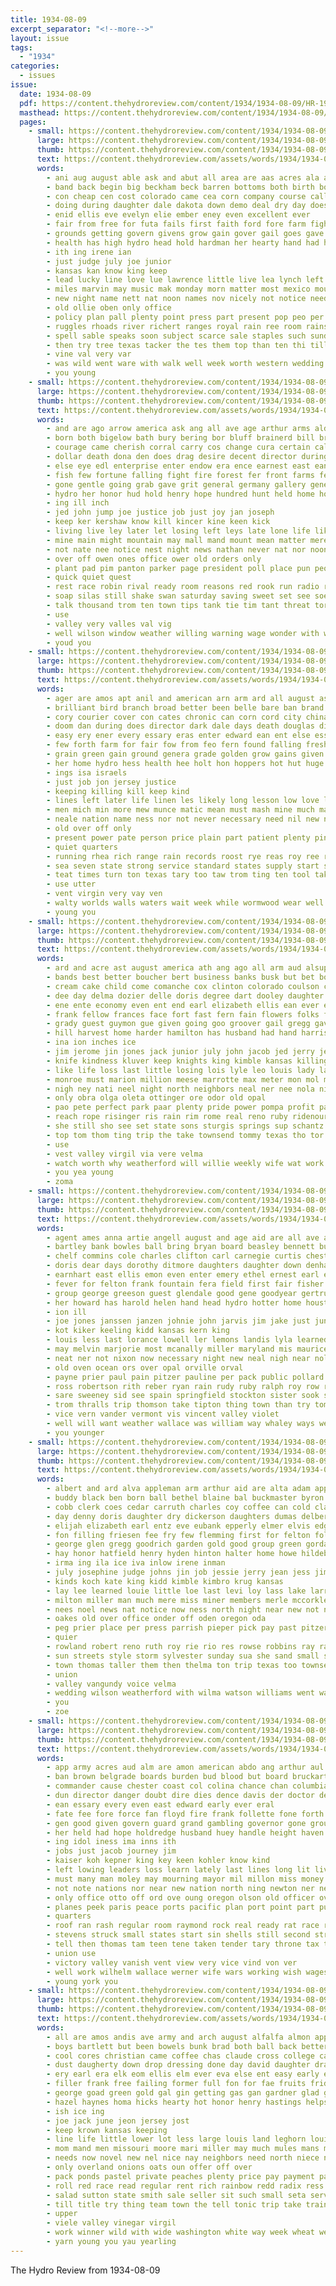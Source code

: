 ```yaml
---
title: 1934-08-09
excerpt_separator: "<!--more-->"
layout: issue
tags:
  - "1934"
categories:
  - issues
issue:
  date: 1934-08-09
  pdf: https://content.thehydroreview.com/content/1934/1934-08-09/HR-1934-08-09.pdf
  masthead: https://content.thehydroreview.com/content/1934/1934-08-09/masthead/HR-1934-08-09.jpg
  pages:
    - small: https://content.thehydroreview.com/content/1934/1934-08-09/small/HR-1934-08-09-01.jpg
      large: https://content.thehydroreview.com/content/1934/1934-08-09/large/HR-1934-08-09-01.jpg
      thumb: https://content.thehydroreview.com/content/1934/1934-08-09/thumbnails/HR-1934-08-09-01.jpg
      text: https://content.thehydroreview.com/assets/words/1934/1934-08-09/HR-1934-08-09-01.txt
      words:
        - ani aug august able ask and abut all area are aas acres ala ann ago ally agent
        - band back begin big beckham beck barren bottoms both birth bonus bennett break blaine business bee basket box but bolls brown bette bank born baby been best bridgeport ben bassler bands bureau
        - con cheap cen cost colorado came cea corn company course call card common city cay county come cossey caddo carnival cool cotton childs change crawford chamber class christian can comes charlie cattle church clown
        - doing during daughter dale dakota down demo deal dry day does death dinner doris desire dies dvorak dorothy
        - enid ellis eve evelyn elie ember eney even excellent ever
        - fair from free for futa fails first faith ford fore farm fight far folks frank flowers fall file found funt
        - grounds getting govern givens grow gain gover gail goes gave given governor good goats grover gat
        - health has high hydro head hold hardman her hearty hand had hinton held hope home half holding hing
        - ith ing irene ian
        - just judge july joe junior
        - kansas kan know king keep
        - lead lucky line love lue lawrence little live lea lynch left land last learned los loss lillian ling
        - miles marvin may music mak monday morn matter most mexico mound means miller major man march made mullins morning many montana might men members more muller moree much
        - new night name nett nat noon names nov nicely not notice needy noes news north nas nichol now
        - old ollie oben only office
        - policy plan pall plenty point press part present pop peo per points person parley pine pro purchase public pastor packard petri promise pure plain people pound pleas paper
        - ruggles rhoads river richert ranges royal rain ree room rains ray records rolls rowan rather
        - spell sable speaks soon subject scarce sale staples such sunday sons square sweeney shows states start stall seen stage second saturday searing sober sit state shown supply special south show share sane stock stretch sas severe short small side setting sermon she schoo school shall shaw
        - then try tree texas tacker the tes them top than ten thi till too taa tam thelma twa truly
        - vine val very var
        - was wild went ware with walk well week worth western wedding winter while web winkler waste wonder way woodward walt water wyatt working weather write weatherford want wash work will
        - you young
    - small: https://content.thehydroreview.com/content/1934/1934-08-09/small/HR-1934-08-09-02.jpg
      large: https://content.thehydroreview.com/content/1934/1934-08-09/large/HR-1934-08-09-02.jpg
      thumb: https://content.thehydroreview.com/content/1934/1934-08-09/thumbnails/HR-1934-08-09-02.jpg
      text: https://content.thehydroreview.com/assets/words/1934/1934-08-09/HR-1934-08-09-02.txt
      words:
        - and are ago arrow america ask ang all ave age arthur arms ald ala
        - born both bigelow bath bury bering bor bluff brainerd bill brother bateman bank bis bear business best boots buy bar black batties bere balance big battle box but bush back been bennett bay bears babson bunting bet
        - courage came cherish corral carry cos change cura certain callow center clock circle canal cee check close come companion city cant company con cael comment cause cash care cummings course can call
        - dollar death dona den does drag desire decent director during drown duty done dust der dence doing dolar down days denver dea day dam deed
        - else eye edl enterprise enter endow era ence earnest east ean ersing eden every even end ever
        - fish few fortune falling fight fire forest fer front farms fellow firm first free fever fong for fort friend face funny fought figures found flow forward fork fine from
        - gone gentle going grab gave grit general germany gallery gene glad gong gay gil good gage
        - hydro her honor hud hold henry hope hundred hunt held home hone hand hands horse hes harry hed hard human how hollow hall heres half hoy hens high heads horns head hood has hell him had heart house
        - ing ill inch
        - jed john jump joe justice job just joy jan joseph
        - keep ker kershaw know kill kincer kine keen kick
        - living live ley later let losing left leys late lone life like lose lack loud love legal loyal lake little lot les lowe london large ling lie look loan
        - mine main might mountain may mall mand mount mean matter mere man made most miss must malden more mass midway manner men marry mings mighty mexican many mort mans money mark much mood
        - not nate nee notice nest night news nathan never nat nor noon new needs now note north
        - over off owen ones office ower old orders only
        - plant pad pim panton parker page president poll place pun people private pay power plan para port peter per punch pil peace points plaza pro public point promise price pure part phe palla polley present poor peo pot paper
        - quick quiet quest
        - rest race robin rival ready room reasons red rook run radio records ryne rather rack reading register rot read rains ray
        - soap silas still shake swan saturday saving sweet set see soe safe shank she shock sake service sills self smoke selling silver sale shaw shirley savoy sour save seat start show sell soul station small sole season son sense scotland sun store shave sous surface sprinkle stand sunday sings stores states song stream six sat sea supply say switch shown soon secret shall settle state soll sliver
        - talk thousand trom ten town tips tank tie tim tant threat tor the tonic tell than trong trail tuning tote thi tin tase times then tease them tale tichenor turn trust take too tho takes top
        - use
        - valley very valles val vig
        - well wilson window weather willing warning wage wonder with why week wind was world want went will working west while work walt won wee water win ways winning whistle way war warn
        - youd you
    - small: https://content.thehydroreview.com/content/1934/1934-08-09/small/HR-1934-08-09-03.jpg
      large: https://content.thehydroreview.com/content/1934/1934-08-09/large/HR-1934-08-09-03.jpg
      thumb: https://content.thehydroreview.com/content/1934/1934-08-09/thumbnails/HR-1934-08-09-03.jpg
      text: https://content.thehydroreview.com/assets/words/1934/1934-08-09/HR-1934-08-09-03.txt
      words:
        - ager are amos apt anil and american arn arm ard all august ask aro
        - brilliant bird branch broad better been belle bare ban brand bie bureau but board buy books ben bright both best
        - cory courier cover con cates chronic can corn cord city china care charm cords cottage cal cease ches car cost call cream clifton
        - doom dan during does director dark dale days death douglas divine dody day demand danger dull dearstyne dent
        - easy ery ener every essary eras enter edward ean ent else ess ely egg even
        - few forth farm for fair fow from feo fern found falling fresh field free firestone fitch feast fine fudge fea face fiber fall fewer first fina flock
        - grain green gain ground genera grade golden grow gains given grass gen gladys gallon gers gate good
        - her home hydro hess health hee holt hon hoppers hot hut huge holy hurt heart heal hatch him had has husky hold homes
        - ings isa israels
        - just job jon jersey justice
        - keeping killing kill keep kind
        - lines left later life linen les likely long lesson low love lore less live lord lords living look let last late
        - men mich min more mew munce matic mean must mash mine much made may mineral most million many morning means
        - neale nation name ness nor not never necessary need nil new neighbor
        - old over off only
        - present power pate person price plain part patient plenty pine prophet people persons proper pounds poor pay pro putt paris prairie
        - quiet quarters
        - running rhea rich range rain records roost rye reas roy ree rough roma rise reasons road
        - sea seven state strong service standard states supply start shelters seck shack seek such seok sot set sleep sine shelter shall store summer simple second shaw seaton shei she stock say strike sorrow sacks swarthout street shade stakes shoulders sult stage seer sale
        - teat times turn ton texas tary too taw trom ting ten tool take them toe than tam the try
        - use utter
        - vent virgin very vay ven
        - walty worlds walls waters wait week while wormwood wear well water world will with western william weeks winter wal way wave wells wall wheat williams works wood why was
        - young you
    - small: https://content.thehydroreview.com/content/1934/1934-08-09/small/HR-1934-08-09-04.jpg
      large: https://content.thehydroreview.com/content/1934/1934-08-09/large/HR-1934-08-09-04.jpg
      thumb: https://content.thehydroreview.com/content/1934/1934-08-09/thumbnails/HR-1934-08-09-04.jpg
      text: https://content.thehydroreview.com/assets/words/1934/1934-08-09/HR-1934-08-09-04.txt
      words:
        - ard and acre ast august america ath ang ago all arm aud alsup allie are
        - bands best better boucher bert business banks busk but bet bor both bunch bom borger bassler buy baptist byrum break bell beverly bill been body black bertha beekman bruce bankers bank bartgis butler
        - cream cake child come comanche cox clinton colorado coulson call can cattle crawford clear cover camp cust carney cord carruth colon cost course came carn cobb charlie chittenden caddo cause charter cotton card cant certain church center cruzan cos car carlyle county clancy city
        - dee day delma dozier delle doris degree dart dooley daughter dry due death double denver davenport dow down dewayne dors dorothy days
        - ene ente economy even ent end earl elizabeth ellis ean ever else eve
        - frank fellow frances face fort fast fern fain flowers folks for floy fell feast fair from free first few farmer frost friday flatter friends
        - grady guest guymon gue given going goo groover gail gregg gave george group gar general goodyear good grace gladfelter
        - hill harvest home harder hamilton has husband had hand harris hero henry harvey homes haag hydro held homer heineman hafer humes hinton her handle hise hag hing holy hair hon har half
        - ina ion inches ice
        - jim jerome jin jones jack junior july john jacob jed jerry jesse jon
        - knife kindness kluver keep knights king kimble kansas killing
        - like life loss last little losing lois lyle leo louis lady law lodge left lei langum long lively
        - monroe must marion million meese marrotte max meter mon mol miles mound man mildred money might mangum most more miss mood martin mer main marrott made morning merchant may miller moses muni monday matter mae many
        - nigh ney nati neel night north neighbors neal ner nee nola niece nims not new nano now
        - only obra olga oleta ottinger ore odor old opal
        - pao pete perfect park paar plenty pride power pompa profit pan present port pennington price poor part
        - reach rope risinger ris rain rim rome real reno ruby ridenour ralph rush rai rus ross rains roy ryan richardson raber
        - she still sho see set state sons sturgis springs sup schantz send stretch santiago sat sha states sum side son standard season short sherman shower sed stay seach sona sae safe shipp said swe scheffer sie show sell service sunday seems spearman sap sunrise sick south sun stephens
        - top tom thom ting trip the take townsend tommy texas tho tor them thermos tindall tee tim tommie templar town thurs thore thelma
        - use
        - vest valley virgil via vere velma
        - watch worth why weatherford will willie weekly wife wat work wind wring willis went wiss waller wash wes weather west wykert weeks winchester wheat was walker with water week wish wach working wider woodrow
        - you yea young
        - zoma
    - small: https://content.thehydroreview.com/content/1934/1934-08-09/small/HR-1934-08-09-05.jpg
      large: https://content.thehydroreview.com/content/1934/1934-08-09/large/HR-1934-08-09-05.jpg
      thumb: https://content.thehydroreview.com/content/1934/1934-08-09/thumbnails/HR-1934-08-09-05.jpg
      text: https://content.thehydroreview.com/assets/words/1934/1934-08-09/HR-1934-08-09-05.txt
      words:
        - agent ames anna artie angell august and age aid are all ave avant able arthur aldrich apa aver alva
        - bartley bank bowles ball bring bryan board beasley bennett bureau ben bradley business boys bar bei boucher browne been baby boat beth but back brother better bert billie brooks bon bell bassler boy
        - chelf commins cole charles clifton carl carnegie curtis chester claude colorado claflin cox calvin chance cen court come colo chittenden comer collins carruth credit clarence camping cash cantrell clinton church can city clair county civil
        - doris dear days dorothy ditmore daughters daughter down denham doctor day delma dinner dawson dunn don dewey drier dale david diner dau date
        - earnhart east ellis emon even enter emery ethel ernest earl every end eager edmond elder
        - fever for felton frank fountain fera field first fair fisher fall fic friends fleishman friday firestone fast few farm farmer from full falls ford fred folks free
        - group george greeson guest glendale good gene goodyear gertrude givens geen going graff grover gourd grand glen gilbert
        - her howard has harold helen hand head hydro hotter home houston hafer heineman honor hore hovey homer hosey ham henry howe homes
        - ion ill
        - joe jones janssen janzen johnie john jarvis jim jake just junior joseph
        - kot kiker keeling kidd kansas kern king
        - louis less last lorance lowell ler lemons landis lyla learned lubin law lee lew lantz lodge lena lue lawrence lasley lemon legat left lionel life lake late
        - may melvin marjorie most mcanally miller maryland mis maurice miss means merle made missouri margorie mix men members money monday man mitchell mckinley messimer monay monroe more marietta
        - neat ner not nixon now necessary night new neal nigh near nola
        - old oven ocean ors over opal orville orval
        - payne prier paul pain pitzer pauline per pack public pollard pate pete post place pauls pastor past phe pent park
        - ross robertson rith reber ryan rain rudy ruby ralph roy row robert res rado raymond rowan randolph ruhl richard rand
        - sare sweeney sid see spain springfield stockton sister sook school shawnee sinclair saw spring station sophia sidney super sunday sat sie stivers speed sak sale sua say stand shoop stange schantz states saturday salt sylvester staples such soon state service son
        - trom thralls trip thomson take tipton thing town than try tommie triplett tipps tommy thomas taylor them toward the
        - vice vern vander vermont vis vincent valley violet
        - well will want weather wallace was william way whaley ways weeks water week wells weatherford waller working with wayne work went worker williams works
        - you younger
    - small: https://content.thehydroreview.com/content/1934/1934-08-09/small/HR-1934-08-09-06.jpg
      large: https://content.thehydroreview.com/content/1934/1934-08-09/large/HR-1934-08-09-06.jpg
      thumb: https://content.thehydroreview.com/content/1934/1934-08-09/thumbnails/HR-1934-08-09-06.jpg
      text: https://content.thehydroreview.com/assets/words/1934/1934-08-09/HR-1934-08-09-06.txt
      words:
        - albert and ard alva appleman arm arthur aid are alta adam apple all ask ave ames august adi
        - buddy black ben born ball bethel blaine bal buckmaster byron bow bahney brooker butler brought bill been bradley burk burg bob bright business big burkhalter bro began boa bickell beck bank butter binger brooks
        - cobb clerk coes cedar carruth charles coy coffee can cold clarence church county city carnegie caddo court cake clinton call cox came come camp cousins coble crosswhite coleman carry cream
        - day denny doris daughter dry dickerson daughters dumas delbert dun days dinner dorothy davis doe
        - elijah elizabeth earl entz eve eubank epperly elmer elvis edgar end ethel ever every eden elk ernest even ean emma
        - fon filling friesen fee fry few flemming first for felton folks frank fort fred fields fan fam ferguson friends from fall friday
        - george glen gregg goodrich garden gold good group green gordan game gil going gaines glazier graft gist gertrude guest grow gon grand goodfellow gilmore
        - hay honor hatfield henry hyden hinton halter home howe hildebrand how hydro her huft harding henke hone hixon homer hegerle had him hoss hour herndon heres hoover hart hold harry hot hudson hole
        - irma ing ila ice iva inlow irene inman
        - july josephine judge johns jin job jessie jerry jean jess jim joshua johnston jamie jorns
        - kinds koch kate king kidd kimble kimbro krug kansas
        - lay lee learned louie little loe last levi loy lass lake larry lord lesson like large left loyal longer
        - milton miller man much mere miss miner members merle mccorkle ming marion mada melva mis messimer missouri milk monday most more marshall mores mountain must morris maxton monda many moses mauk morning
        - nees noel news nat notice now ness north night near new not ner name
        - oakes old over office onder off oden oregon oda
        - peg prier place per press parrish pieper pick pay past pitzer plan paul philip plate pie prophet part patterson present parker payne pleasant peter pop phoenix
        - quier
        - rowland robert reno ruth roy rie rio res rowse robbins ray rate rates ralph roof raymond rock row
        - sun streets style storm sylvester sunday sua she sand small strong son start see spain soo sylvan sharry spies scott sat seats steward sons sund scarth short sells saturday slemp school shake state soda supper smith schmidt standard said side soon sam sister silo still seems storms send sir sorter
        - town thomas taller them then thelma ton trip texas too townsend thing tear tooman triplett the take thomason tickel thralls theron tie top towns treas
        - union
        - valley vangundy voice velma
        - wedding wilson weatherford with wilma watson williams went way west winter while wert wilton ward word wells whaley well week will was winkler wind wild wildman wonder want
        - you
        - zoe
    - small: https://content.thehydroreview.com/content/1934/1934-08-09/small/HR-1934-08-09-07.jpg
      large: https://content.thehydroreview.com/content/1934/1934-08-09/large/HR-1934-08-09-07.jpg
      thumb: https://content.thehydroreview.com/content/1934/1934-08-09/thumbnails/HR-1934-08-09-07.jpg
      text: https://content.thehydroreview.com/assets/words/1934/1934-08-09/HR-1934-08-09-07.txt
      words:
        - app army acres aud alm are amon american abdo ang arthur aul allen ald art and ago agri adolf april austria all anderson areas altmeyer
        - ban brown belgrade boards burden bud blood but board bruckart bis business britain bone boston baker brothers big bag bly bridget brought bank break brave been bor boot blank buker bise brain bas branch bers beer both back belt berlin bonneville bus blomberg bruck brow botto bert
        - commander cause chester coast col colina chance chan columbia current come coolidge china colony chart character call constant credit captain count colonel can cayenne cuban chancellor chief cat city core came cruise congress circle con check course
        - dun director danger doubt dire dies dence davis der doctor deal days daughters death dores during done dull deas devel deputy down dakota does deep dom doolittle
        - ean essary every even east edward early ever eral
        - fate fee fore force fan floyd fire frank follette fone forth former felix from fight found franz france face for full far fall farm fare folks furnish falling ferguson first favor
        - gen good given govern guard grand gambling governor gone ground gov gor going ger grief gondola group general gentleman gover gould german gas
        - her held had hope holdredge husband huey handle height haven hopes hol huge hitter has hurt how hydro hore house homestead harp heart home hoover hard halls houston hoe hold head hench haas hung
        - ing idol iness ima inns ith
        - jobs just jacob journey jim
        - kaiser koh kepner king key keen kohler know kind
        - left lowing leaders loss learn lately last lines long lit lively lat less little lace london large longs land labor lack like langer law ler low lead list
        - must many man moley may mourning mayor mil millon miss money moodie made minor mold marine mean men most mainland med might main mont moral more much maj mer mass miles matters magazine
        - not note nations nor near new nation north ning newton ner necessary needs navy need now nat never naval ness news
        - only office otto off ord ove oung oregon olson old officer over orleans offer
        - planes peek paris peace ports pacific plan port point part push per purse person paper pay papen pet pro polite people park polson post place pull pledge pickard prussia perkins power president police powers plant present pretty policy
        - quarters
        - roof ran rash regular room raymond rock real ready rat race rus russian rule red rips raker rest rose rec river rolls rathe roy revolt rival reich roosevelt
        - stevens struck small states start sin shells still second straight sia snow summer situ sion steve stocks say schurman story schur self said seem surplus study sian stops strength semmes super special sincere she stare sunday safe streets slike september sad sorrow secret state strike swanson sor standard stamps sey shape short sewing side sketch smoke selves service sum shall six seen such screen smiles send street seek shorter sturdy southern search see
        - tell then thomas tam teen tene taken tender tary throne tax teal train tan than tear tak trust the trucks ton thousand top turn tory them tant theo texas ture trial telling
        - union use
        - victory valley vanish vent view very vice vind von ver
        - well work wilhelm wallace werner wife wars working wish wages war will wash ways western while warning ward weeks win was walter went way west with world washington writer wonders walmsley william williston walls walsh wheat witte want
        - young york you
    - small: https://content.thehydroreview.com/content/1934/1934-08-09/small/HR-1934-08-09-08.jpg
      large: https://content.thehydroreview.com/content/1934/1934-08-09/large/HR-1934-08-09-08.jpg
      thumb: https://content.thehydroreview.com/content/1934/1934-08-09/thumbnails/HR-1934-08-09-08.jpg
      text: https://content.thehydroreview.com/assets/words/1934/1934-08-09/HR-1934-08-09-08.txt
      words:
        - all are amos andis ave army and arch august alfalfa almon apple able arm aid audrey axe ames
        - boys bartlett but been bowels bunk brad both ball back better borns beau brides bus best box bonus bassler body blood beck bunke business bradley brought brittain biber bank beans bars brown bird bethel big ben blue bride
        - cool cores christian came coffee chas claude cross college caddo cortes cee cordell cortez cream cot county court calendar crea candy city clow come cobbs chance call colorado cutting cost cheese can
        - dust daugherty down drop dressing done day david daughter drag dill dam dents deans dies dose daily dams days diehl double
        - ery earl era elk eom ellis elm ever eva else ent easy early eugene ezra everett every even end
        - filler frank free failing former full fon for fae fruits friday fog few fost fresh first fryer farmer friends fair farm fast flood fleishman frida fine from favor fred
        - george goad green gold gal gin getting gas gan gardner glad grew ground good gool grain going group goldman grade given grapes
        - hazel haynes homa hicks hearty hot honor henry hastings helps held hand hen howard hatfield horse hermes hon hens her has had hydro home him hinton house hold
        - ish ice ing
        - joe jack june jeon jersey jost
        - keep krown kansas keeping
        - line life little lower lot less large louis land leghorn louisville level lung live les lady ley later like left last long
        - mom mand men missouri moore mari miller may much mules mans might many market members maid man morning mis mean must monday money more meals marriage mustard means melean mares minnie made mahan
        - needs now novel new nel nice nay neighbors need north niece northern news night nicely
        - only overland onions oats oun offer off over
        - pack ponds pastel private peaches plenty price pay payment paper peppers people pickles pond pink peat peck public place peddle part present pitzer pears pure peak pastor past pound pum purse park post pose pallette pounds peed
        - roll red race read regular rent rich rainbow redd radix ress rowan room ruggles royal run remedies roff running
        - salad sutton state smith sale seller sit such small seta service show straight study south surprise side september stake sour sau stock special see student supp scott size son sport store sell schools sister stakes summer sid sun send ship street say season salmon second score silver speed seems sho soap signe stand still springs sweeney saturday sports scholar school she speedy soon sack spoo seven
        - till title try thing team town the tell tonic trip take trainer them tune than times tank taken taylor texas tokay
        - upper
        - viele valley vinegar virgil
        - work winner wild with wide washington white way week wheat welborn was wedding wiley west worthy welcome well western why word won washita water wire will
        - yarn young you yau yearling
---
```


The Hydro Review from 1934-08-09

<!--more-->

